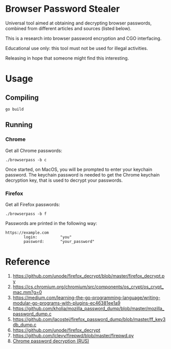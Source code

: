 # Browser Password Stealer #

Universal tool aimed at obtaining and decrypting browser passwords, combined
from different articles and sources (listed below).

This is a research into browser password encryption and CGO interfacing.

Educational use only: this tool must not be used for illegal activities.

Releasing in hope that someone might find this interesting.

# Usage

## Compiling

```shell
go build
```

## Running

### Chrome
Get all Chrome passwords:
```shell
./browserpass -b c
```

Once started, on MacOS, you will be prompted to enter your keychain password.
The keychain password is needed to get the Chrome keychain decryption key, that
is used to decrypt your passwords.


### Firefox

Get all Firefox passwords:
```shell
./browserpass -b f
```

Passwords are printed in the following way:
```
https://example.com
        login:          "you"
        password:       "your_password"
```

# Reference
1. https://github.com/unode/firefox_decrypt/blob/master/firefox_decrypt.py
2. https://cs.chromium.org/chromium/src/components/os_crypt/os_crypt_mac.mm?g=0
3. https://medium.com/learning-the-go-programming-language/writing-modular-go-programs-with-plugins-ec46381ee1a9
4. https://github.com/kholia/mozilla_password_dump/blob/master/mozilla_password_dump.c
5. https://github.com/lacostej/firefox_password_dump/blob/master/ff_key3db_dump.c
6. https://github.com/unode/firefox_decrypt
7. https://github.com/lclevy/firepwd/blob/master/firepwd.py
8. [Chrome password decryption (RUS)](./reference/article.txt)
